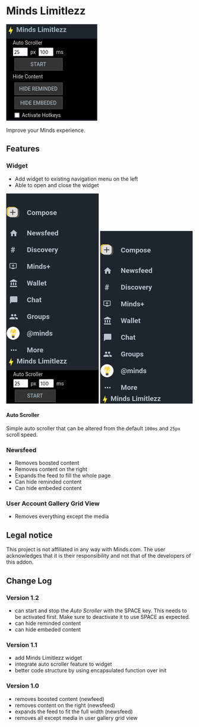 # Minds Limitlezz

![Minds Limitlezz Widget](./assets/img/v1.2-minds-limitlezz-widget.png)

Improve your Minds experience.

## Features

### Widget

- Add widget to existing navigation menu on the left
- Able to open and close the widget

![Minds Limitlezz Widget Open](./assets/img/v1.1-sidemenu-minds-limitlezz-widget-open.png)
![Minds Limitlezz Widget Close](./assets/img/v1.1-sidemenu-minds-limitlezz-widget-close.png)

#### Auto Scroller

Simple auto scroller that can be altered from the default `100ms` and `25px` scroll speed.

### Newsfeed

- Removes boosted content
- Removes content on the right
- Expands the feed to fill the whole page
- Can hide reminded content
- Can hide embeded content

### User Account Gallery Grid View

- Removes everything except the media

## Legal notice

This project is not affiliated in any way with Minds.com. 
The user acknowledges that it is their responsibility and not that of the developers of this addon.

## Change Log

### Version 1.2

- can start and stop the *Auto Scroller* with the SPACE key. This needs to be activated first. Make sure to deactivate it to use SPACE as expected.
- can hide reminded content
- can hide embeded content

### Version 1.1

- add Minds Limitlezz widget
- integrate auto scroller feature to widget
- better code structure by using encapsulated function over init


### Version 1.0

- removes boosted content (newfeed)
- removes content on the right (newsfeed)
- expands the feed to fit the full width (newsfeed)
- removes all except media in user gallery grid view
